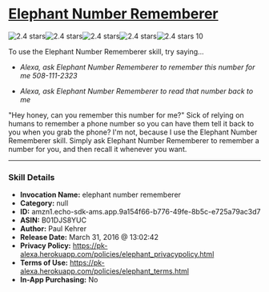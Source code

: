 # [Elephant Number Rememberer](http://alexa.amazon.com/#skills/amzn1.echo-sdk-ams.app.9a154f66-b776-49fe-8b5c-e725a79ac3d7)
![2.4 stars](../../images/ic_star_black_18dp_1x.png)![2.4 stars](../../images/ic_star_black_18dp_1x.png)![2.4 stars](../../images/ic_star_half_black_18dp_1x.png)![2.4 stars](../../images/ic_star_border_black_18dp_1x.png)![2.4 stars](../../images/ic_star_border_black_18dp_1x.png) 10

To use the Elephant Number Rememberer skill, try saying...

* *Alexa, ask Elephant Number Rememberer to remember this number for me 508-111-2323*

* *Alexa, ask Elephant Number Rememberer to read that number back to me*

"Hey honey, can you remember this number for me?"  Sick of relying on humans to remember a phone number so you can have them tell it back to you when you grab the phone? I'm not, because I use the Elephant Number Rememberer skill.  Simply ask Elephant Number Rememberer to remember a number for you, and then recall it whenever you want.

***

### Skill Details

* **Invocation Name:** elephant number rememberer
* **Category:** null
* **ID:** amzn1.echo-sdk-ams.app.9a154f66-b776-49fe-8b5c-e725a79ac3d7
* **ASIN:** B01DJS8YUC
* **Author:** Paul Kehrer
* **Release Date:** March 31, 2016 @ 13:02:42
* **Privacy Policy:** https://pk-alexa.herokuapp.com/policies/elephant_privacypolicy.html
* **Terms of Use:** https://pk-alexa.herokuapp.com/policies/elephant_terms.html
* **In-App Purchasing:** No
